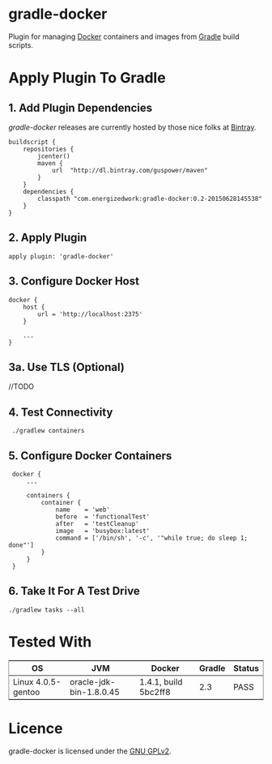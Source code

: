 # gradle-docker
Plugin for managing [Docker](https://www.docker.com/ "Docker website") containers and images from [Gradle](http://gradle.org/ "Gradle website") build scripts.

# Apply Plugin To Gradle
## 1. Add Plugin Dependencies
*gradle-docker* releases are currently hosted by those nice folks at [Bintray](https://bintray.com/ "Bintray website"). 

    buildscript {
        repositories {
            jcenter()
            maven {
                url  "http://dl.bintray.com/guspower/maven"
            }
        }
        dependencies {
            classpath "com.energizedwork:gradle-docker:0.2-20150628145538"
        }
    }

## 2. Apply Plugin

    apply plugin: 'gradle-docker'
    
## 3. Configure Docker Host

    docker {
        host {
            url = 'http://localhost:2375'
        }
        
        ...
    }
    
## 3a. Use TLS (Optional)

//TODO

## 4. Test Connectivity

     ./gradlew containers
    
## 5. Configure Docker Containers

     docker {
         ...
         
         containers {
             container {
                 name    = 'web'
                 before  = 'functionalTest'
                 after   = 'testCleanup'
                 image   = 'busybox:latest'
                 command = ['/bin/sh', '-c', '"while true; do sleep 1; done"']
             }
         }
     }

## 6. Take It For A Test Drive

    ./gradlew tasks --all

# Tested With

<table cellpadding=6 rules=none frame=box>
    <thead>
        <tr>
            <th>OS</th>
            <th>JVM</th>
            <th>Docker</th>
            <th>Gradle</th>
            <th>Status</th>
        </tr>
    </thead>
    <tbody>
        <tr>
            <td>Linux 4.0.5-gentoo</td>
            <td>oracle-jdk-bin-1.8.0.45</td>
            <td>1.4.1, build 5bc2ff8</td>
            <td>2.3</td>
            <td>PASS</td>
        </tr>
    </tbody>
</table>

# Licence
gradle-docker is licensed under the [GNU GPLv2](https://www.gnu.org/licenses/gpl-2.0.html "GNU GPLv2").
